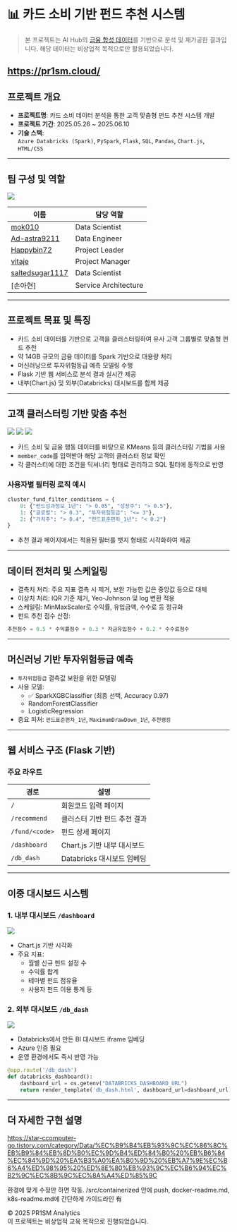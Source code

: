 # 📊 카드 소비 기반 펀드 추천 시스템

> 본 프로젝트는 AI Hub의 [금융 합성 데이터](https://aihub.or.kr/)를 기반으로 분석 및 재가공한 결과입니다. 해당 데이터는 비상업적 목적으로만 활용되었습니다.

https://pr1sm.cloud/
---


##  프로젝트 개요

- **프로젝트명**: 카드 소비 데이터 분석을 통한 고객 맞춤형 펀드 추천 시스템 개발  
- **프로젝트 기간**: 2025.05.26 ~ 2025.06.10  
- **기술 스택**:  
  `Azure Databricks (Spark)`, `PySpark`, `Flask`, `SQL`, `Pandas`, `Chart.js`, `HTML/CSS`

---

##  팀 구성 및 역할

<img src="https://github.com/Ad-astra9211/MS-Project_1/blob/main/readme_gif/1%20%EB%A1%9C%EA%B3%A0.gif">

| 이름 | 담당 역할 |
|------|-----------|
| [mok010](https://github.com/mok010) |  Data Scientist |
| [Ad-astra9211](https://github.com/Ad-astra9211) |  Data Engineer |
| [Happybin72](https://github.com/Happybin72) | Project Leader |
| [vitaje](https://github.com/vitaje) |  Project Manager |
| [saltedsugar1117](https://github.com/saltedsugar1117) | Data Scientist |
| [손아현] | Service Architecture |

---

##  프로젝트 목표 및 특징

- 카드 소비 데이터를 기반으로 고객을 클러스터링하여 유사 고객 그룹별로 맞춤형 펀드 추천
- 약 14GB 규모의 금융 데이터를 Spark 기반으로 대용량 처리
- 머신러닝으로 투자위험등급 예측 모델링 수행
- Flask 기반 웹 서비스로 분석 결과 실시간 제공
- 내부(Chart.js) 및 외부(Databricks) 대시보드를 함께 제공

---

##  고객 클러스터링 기반 맞춤 추천

<img src="https://github.com/Ad-astra9211/MS-Project_1/blob/main/readme_gif/2%20%EC%83%98%ED%94%8C%EC%BD%94%EB%93%9C.gif">
<img src="https://github.com/Ad-astra9211/MS-Project_1/blob/main/readme_gif/3%20%EC%B6%94%EC%B2%9C%20%EC%84%B8%EB%B6%80.gif">
<img src="https://github.com/Ad-astra9211/MS-Project_1/blob/main/readme_gif/%ED%81%B4%EB%9F%AC%EC%8A%A4%ED%84%B0%EB%A7%81.png">

- 카드 소비 및 금융 행동 데이터를 바탕으로 KMeans 등의 클러스터링 기법을 사용
- `member_code`를 입력받아 해당 고객의 클러스터 정보 확인
- 각 클러스터에 대한 조건을 딕셔너리 형태로 관리하고 SQL 필터에 동적으로 반영

###  사용자별 필터링 로직 예시

```python
cluster_fund_filter_conditions = {
    0: {"펀드성과정보_1년": "> 0.05", "성장주": "> 0.5"},
    1: {"글로벌": "> 0.3", "투자위험등급": "<= 3"},
    2: {"가치주": "> 0.4", "펀드표준편차_1년": "< 0.2"}
}
```

- 추천 결과 페이지에서는 적용된 필터를 뱃지 형태로 시각화하여 제공

---

##  데이터 전처리 및 스케일링

- 결측치 처리: 주요 지표 결측 시 제거, 보완 가능한 값은 중앙값 등으로 대체
- 이상치 처리: IQR 기준 제거, Yeo-Johnson 및 log 변환 적용
- 스케일링: MinMaxScaler로 수익률, 유입금액, 수수료 등 정규화
- 펀드 추천 점수 산정:

```python
추천점수 = 0.5 * 수익률점수 + 0.3 * 자금유입점수 + 0.2 * 수수료점수
```

---

##  머신러닝 기반 투자위험등급 예측

- `투자위험등급` 결측값 보완을 위한 모델링
- 사용 모델:
  - ✅ SparkXGBClassifier (최종 선택, Accuracy 0.97)
  - RandomForestClassifier
  - LogisticRegression
- 중요 피처: `펀드표준편차_1년`, `MaximumDrawDown_1년`, `추천랭킹`

---

##  웹 서비스 구조 (Flask 기반)

### 주요 라우트

| 경로 | 설명 |
|------|------|
| `/` | 회원코드 입력 페이지 |
| `/recommend` | 클러스터 기반 펀드 추천 결과 |
| `/fund/<code>` | 펀드 상세 페이지 |
| `/dashboard` | Chart.js 기반 내부 대시보드 |
| `/db_dash` | Databricks 대시보드 임베딩

---

##  이중 대시보드 시스템

### 1️. 내부 대시보드 `/dashboard`

<img src="https://github.com/Ad-astra9211/MS-Project_1/blob/main/readme_gif/4%20%EB%8C%80%EC%8B%9C%EB%B3%B4%EB%93%9C1.gif">

- Chart.js 기반 시각화
- 주요 지표:
  - 월별 신규 펀드 설정 수
  - 수익률 합계
  - 테마별 펀드 점유율
  - 사용자 펀드 이용 통계 등

### 2️. 외부 대시보드 `/db_dash`

<img src="https://github.com/Ad-astra9211/MS-Project_1/blob/main/readme_gif/5%20%EB%8C%80%EC%8B%9C%EB%B3%B4%EB%93%9C2.gif">

- Databricks에서 만든 BI 대시보드 iframe 임베딩
- Azure 인증 필요
- 운영 환경에서도 즉시 반영 가능

```python
@app.route('/db_dash')
def databricks_dashboard():
    dashboard_url = os.getenv("DATABRICKS_DASHBOARD_URL")
    return render_template('db_dash.html', dashboard_url=dashboard_url)
```

---

##  더 자세한 구현 설명
https://star-ccomputer-go.tistory.com/category/Data/%EC%B9%B4%EB%93%9C%EC%86%8C%EB%B9%84%EB%8D%B0%EC%9D%B4%ED%84%B0%20%EB%B6%84%EC%84%9D%20%EA%B3%A0%EA%B0%9D%20%EB%A7%9E%EC%B6%A4%ED%98%95%20%ED%8E%80%EB%93%9C%EC%B6%94%EC%B2%9C%EC%8B%9C%EC%8A%A4%ED%85%9C

환경에 맞게 수정만 하면 작동. 
/src/containerized 안에 push, docker-readme.md, k8s-readme.md에 간단하게 가이드라인 有

© 2025 PR1SM Analytics  
이 프로젝트는 비상업적 교육 목적으로 진행되었습니다.
